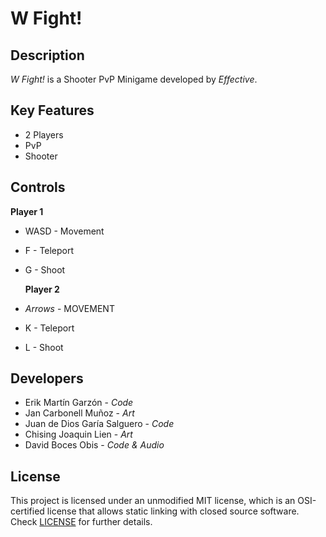 # W Fight!

## Description

_W Fight!_ is a Shooter PvP Minigame developed by _Effective_.

## Key Features

 - 2 Players
 - PvP
 - Shooter
 
## Controls

 **Player 1**
-  WASD - Movement
- F - Teleport
- G - Shoot
 
  **Player 2**
 - _Arrows_ - MOVEMENT
 - K - Teleport
 - L - Shoot

## Developers

 - Erik Martín Garzón - _Code_
 - Jan Carbonell Muñoz - _Art_
 - Juan de Dios Garía Salguero - _Code_
 - Chising Joaquin Lien - _Art_
 - David Boces Obis - _Code & Audio_

## License

This project is licensed under an unmodified MIT license, which is an OSI-certified license that allows static linking with closed source software. Check [LICENSE](LICENSE) for further details.
